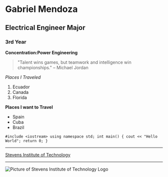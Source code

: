 # Gabriel Mendoza 
## Electrical Engineer Major  
### 3rd Year 
**Concentration:Power Engineering**


> "Talent wins games, but teamwork and intelligence win championships." – Michael Jordan

*Places I Traveled*
1. Ecuador
2. Canada
3. Florida
   
**Places I want to Travel**

- Spain
- Cuba
- Brazil 

`#include <iostream>
using namespace std;
int main()
{
    cout << "Hello World";
    return 0;
}`

---

[Stevens Institute of Technology](https://www.stevens.edu/)

---
![Picture of Stevens Institute of Technology Logo](https://s3.ap-south-1.amazonaws.com/leverageedu/school-logo/us/2020-01-31_31_Stevens-Apparel-Color-R.png)
